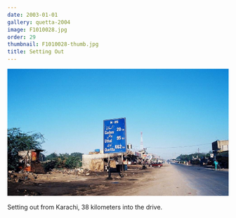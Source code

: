 ```yaml
---
date: 2003-01-01
gallery: quetta-2004
image: F1010028.jpg
order: 29
thumbnail: F1010028-thumb.jpg
title: Setting Out
---
```


![Setting Out](./F1010028.jpg)

Setting out from Karachi, 38 kilometers into the drive.
